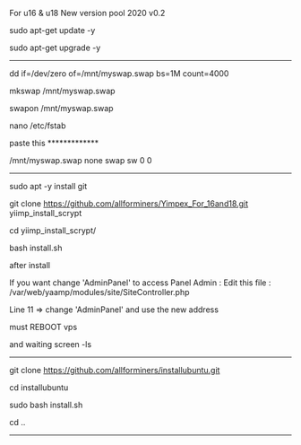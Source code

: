 For u16 & u18 New version pool 2020 v0.2

sudo apt-get update -y

sudo apt-get upgrade -y
______________________________________________________

dd if=/dev/zero of=/mnt/myswap.swap bs=1M count=4000

mkswap /mnt/myswap.swap

swapon /mnt/myswap.swap

nano /etc/fstab

paste this *************

/mnt/myswap.swap none swap sw 0 0

______________________________________________________

sudo apt -y install git

git clone https://github.com/allforminers/Yimpex_For_16and18.git yiimp_install_scrypt


cd yiimp_install_scrypt/

bash install.sh

after install

If you want change 'AdminPanel' to access Panel Admin : Edit this file : /var/web/yaamp/modules/site/SiteController.php

Line 11 => change 'AdminPanel' and use the new address

must REBOOT vps

and waiting screen -ls


______________________________________________________

git clone https://github.com/allforminers/installubuntu.git

cd installubuntu

sudo bash install.sh

cd ..

______________________________________________________










